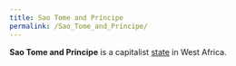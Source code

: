 ```yaml
---
title: Sao Tome and Príncipe
permalink: /Sao_Tome_and_Príncipe/
---
```


**Sao Tome and Principe** is a capitalist
[state](List_of_States.md "wikilink") in West Africa.